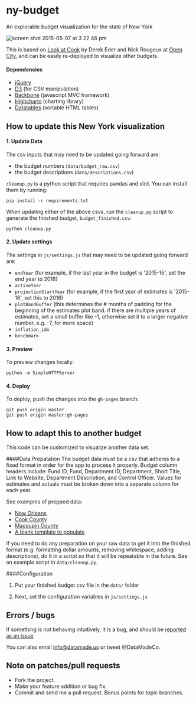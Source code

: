 ny-budget
=========

An explorable budget visualization for the state of New York

![screen shot 2015-05-07 at 3 22 46 pm](https://cloud.githubusercontent.com/assets/1406537/7525268/948cd3a8-f4cd-11e4-9485-2ca92af248ac.png)

This is based on [Look at Cook](http://lookatcook.com) by Derek Eder and Nick Rougeux at [Open City](http://opencityapps.org), and can be easily re-deployed to visualize other budgets.

#### Dependencies

- [jQuery](http://jquery.com)
- [D3](http://d3js.org) (for CSV manipulation)
- [Backbone](http://backbonejs.org/) (javascript MVC framework)
- [Highcharts](http://www.highcharts.com/) (charting library)
- [Datatables](http://datatables.net) (sortable HTML tables)

## How to update this New York visualization

#### 1. Update Data
The csv inputs that may need to be updated going forward are:

- the budget numbers (```data/budget_raw.csv```)
- the budget descriptions (```data/descriptions.csv```)

```cleanup.py``` is a python script that requires pandas and xlrd. You can install them by running:

```
pip install -r requirements.txt
```

When updating either of the above csvs, run the ```cleanup.py``` script to generate the finished budget, ```budget_finished.csv```:

```
python cleanup.py
```

#### 2. Update settings
The settings in ```js/settings.js``` that may need to be updated going forward are:
- ```endYear``` (for example, if the last year in the budget is '2015-16', set the end year to 2016)
- ```activeYear```
- ```projectionStartYear``` (for example, if the first year of estimates is '2015-16', set this to 2016)
- ```plotBandBuffer``` (this determines the # months of padding for the beginning of the estimates plot band. if there are multiple years of estimates, set a small buffer like -1, otherwise set it to a larger negative number, e.g. -7, for more space)
- ```inflation_idx```
- ```benchmark```

#### 3. Preview
To preview changes locally:
```
python -m SimpleHTTPServer
```

#### 4. Deploy
To deploy, push the changes into the ```gh-pages``` branch:
```
git push origin master
git push origin master:gh-pages
```

## How to adapt this to another budget
This code can be customized to visualize another data set.

####Data Prepatation
The budget data must be a csv that adheres to a fixed format in order for the app to process it properly. Budget column headers include: Fund ID, Fund, Department ID, Department, Short Title, Link to Website, Department Description, and Control Officer. Values for estimates and actuals must be broken down into a separate column for each year.

See examples of prepped data:
  - [New Orleans](https://docs.google.com/spreadsheet/ccc?key=0AswuyKhD7LxVdGlERGdEckpaRDc4Q1RCN0tjZ2tMMGc&usp=sharing_eil#gid=0)
  - [Cook County](https://www.google.com/fusiontables/DataSource?dsrcid=1227404)
  - [Macoupin County](https://github.com/datamade/macoupin-budget/blob/master/data/macoupin-budget_1997-2014.csv)
  - [A blank template to populate](https://docs.google.com/spreadsheets/d/1I6xZe8syHTiLguZ56l6J1KW0nAJVrUilvq0eP-BpE2A/edit?usp=sharing)

If you need to do any preparation on your raw data to get it into the finished format (e.g. formatting dollar amounts, removing whitespace, adding descriptions), do it in a script so that it will be repeatable in the future. See an example script in ```data/cleanup.py```.

####Configuration
1. Put your finished budget csv file in the ```data/``` folder
  
2. Next, set the configuration variables in ```js/settings.js```

## Errors / bugs

If something is not behaving intuitively, it is a bug, and should be [reported as an issue](https://github.com/datamade/ny-budget/issues)

You can also email info@datamade.us or tweet @DataMadeCo.

## Note on patches/pull requests

* Fork the project.
* Make your feature addition or bug fix.
* Commit and send me a pull request. Bonus points for topic branches.
